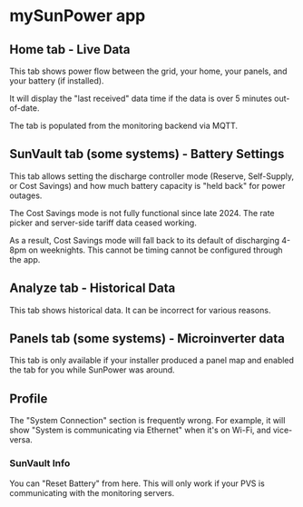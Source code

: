 # mySunPower app

## Home tab - Live Data

This tab shows power flow between the grid, your home, your panels, and your battery (if installed).

It will display the "last received" data time if the data is over 5 minutes out-of-date.

The tab is populated from the monitoring backend via MQTT.

## SunVault tab (some systems) - Battery Settings

This tab allows setting the discharge controller mode (Reserve, Self-Supply, or Cost Savings) and how much battery capacity is "held back" for power outages.

The Cost Savings mode is not fully functional since late 2024.  The rate picker and server-side tariff data ceased working.

As a result, Cost Savings mode will fall back to its default of discharging 4-8pm on weeknights.  This cannot be timing cannot be configured through the app.

## Analyze tab - Historical Data

This tab shows historical data.  It can be incorrect for various reasons.

## Panels tab (some systems) - Microinverter data

This tab is only available if your installer produced a panel map and enabled the tab for you while SunPower was around.

## Profile

The "System Connection" section is frequently wrong.  For example, it will show "System is communicating via Ethernet" when it's on Wi-Fi, and vice-versa.

### SunVault Info

You can "Reset Battery" from here.  This will only work if your PVS is communicating with the monitoring servers.
